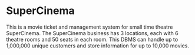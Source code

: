 # SuperCinema

This is a movie ticket and management system for small time theatre SuperCinema. The SuperCinema business has 3 locations, each with 6 theatre rooms and 50 seats in each room. This DBMS can handle up to 1,000,000 unique customers and store information for up to 10,000 movies.
